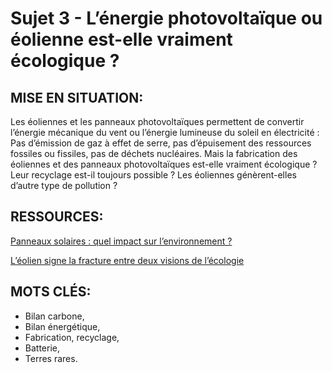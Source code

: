 # Sujet 3 - L’énergie photovoltaïque ou éolienne est-elle vraiment écologique ?

## MISE EN SITUATION:

Les éoliennes et les panneaux photovoltaïques permettent de convertir l’énergie mécanique du vent ou l’énergie lumineuse du soleil en électricité : Pas d’émission de gaz à effet de serre, pas d’épuisement des ressources fossiles ou fissiles, pas de déchets nucléaires. Mais la fabrication des éoliennes et des panneaux photovoltaïques est-elle vraiment écologique ? Leur recyclage est-il toujours possible ? Les éoliennes génèrent-elles d’autre type de pollution ?


## RESSOURCES:

[Panneaux solaires : quel impact sur l’environnement ?](https://www.actu-environnement.com/ae/pdt/panneaux-solaires-impact-environnement-edf-enr-667.php4)

[L’éolien signe la fracture entre deux visions de l’écologie](https://reporterre.net/L-eolien-signe-la-fracture-entre-deux-visions-de-l-ecologie)


## MOTS CLÉS:

* Bilan carbone,
* Bilan énergétique,
* Fabrication, recyclage,
* Batterie,
* Terres rares.
